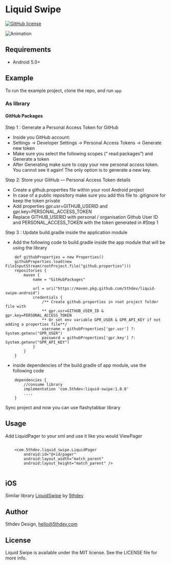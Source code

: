 # Liquid Swipe

[![GitHub license](https://img.shields.io/badge/license-MIT-lightgrey.svg)](https://raw.githubusercontent.com/5thdev/flashy-tabbar-android/master/LICENSE)

![Animation](https://raw.githubusercontent.com/5thdev/liquid-swipe/master/Screenshots/animation.gif)

## Requirements

- Android 5.0+

## Example

To run the example project, clone the repo, and run `app`

### As library

#### GitHub Packages

Step 1 : Generate a Personal Access Token for GitHub
- Inside you GitHub account:
- Settings -> Developer Settings -> Personal Access Tokens -> Generate new token
- Make sure you select the following scopes (“ read:packages”) and Generate a token
- After Generating make sure to copy your new personal access token. You cannot see it again! The only option is to generate a new key.

Step 2: Store your GitHub — Personal Access Token details
- Create a github.properties file within your root Android project
- In case of a public repository make sure you add this file to .gitignore for keep the token private
- Add properties gpr.usr=GITHUB_USERID and gpr.key=PERSONAL_ACCESS_TOKEN
- Replace GITHUB_USERID with personal / organisation Github User ID and PERSONAL_ACCESS_TOKEN with the token generated in #Step 1

Step 3 : Update build.gradle inside the application module
- Add the following code to build.gradle inside the app module that will be using the library
```
    def githubProperties = new Properties()
    githubProperties.load(new FileInputStream(rootProject.file("github.properties")))
    repositories {
        maven {
            name = "GitHubPackages"

            url = uri("https://maven.pkg.github.com/5thdev/liquid-swipe-android")
            credentials {
                /** Create github.properties in root project folder file with     
                ** gpr.usr=GITHUB_USER_ID & gpr.key=PERSONAL_ACCESS_TOKEN 
                ** Or set env variable GPR_USER & GPR_API_KEY if not adding a properties file**/
                username = githubProperties['gpr.usr'] ?: System.getenv("GPR_USER")
                password = githubProperties['gpr.key'] ?: System.getenv("GPR_API_KEY")
            }
        }
    }
```
- inside dependencies of the build.gradle of app module, use the following code
```
    dependencies {
        //consume library
        implementation 'com.5thdev:liquid-swipe:1.0.0'
        ....
    }
```
Sync project and now you can use flashytabbar library

## Usage

Add LiquidPager to your xml and use it like you would ViewPager

```

    <com.5thdev.liquid_swipe.LiquidPager
        android:id="@+id/pager"
        android:layout_width="match_parent"
        android:layout_height="match_parent" />
        
```

## iOS

Similar library [LiquidSwipe](https://github.com/5thdev/liquid-swipe) by [5thdev](https://github.com/5thdev)

## Author

5thdev Design, hello@5thdev.com

## License

Liquid Swipe is available under the MIT license. See the LICENSE file for more info.
